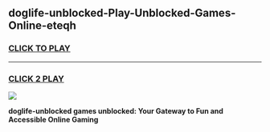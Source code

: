 
## doglife-unblocked-Play-Unblocked-Games-Online-eteqh
<h3>
<a href="https://premium76.site?title=doglife-unblocked&ref=25A">CLICK TO PLAY</a></h3>
<hr>

<h3>
<a href="https://premium76.site?title=doglife-unblocked&ref=25A">CLICK 2 PLAY</a>
  
</h3>

<a href="https://premium76.site?title=doglife-unblocked&ref=25A"><img src="https://clearcache.store/games.png"></a>


**doglife-unblocked games unblocked: Your Gateway to Fun and Accessible Online Gaming**
